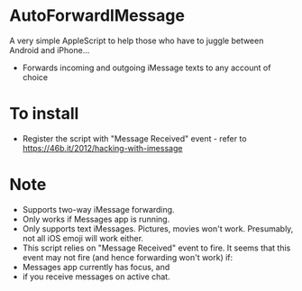 AutoForwardIMessage
===================

A very simple AppleScript to help those who have to juggle between Android and iPhone...
- Forwards incoming and outgoing iMessage texts to any account of choice

To install
==========
- Register the script with "Message Received" event - refer to https://46b.it/2012/hacking-with-imessage

Note
====
- Supports two-way iMessage forwarding.
- Only works if Messages app is running.
- Only supports text iMessages. Pictures, movies won't work. Presumably, not all iOS emoji will work either.
- This script relies on "Message Received" event to fire. It seems that this event may not fire (and hence forwarding won't work) if:
 - Messages app currently has focus, and
 - if you receive messages on active chat.
